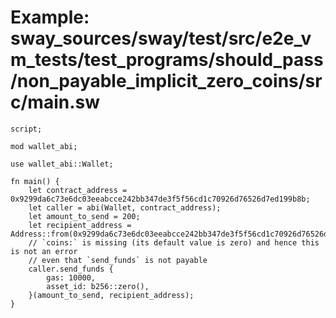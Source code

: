 # Example: sway_sources/sway/test/src/e2e_vm_tests/test_programs/should_pass/non_payable_implicit_zero_coins/src/main.sw

```sway
script;

mod wallet_abi;

use wallet_abi::Wallet;

fn main() {
    let contract_address = 0x9299da6c73e6dc03eeabcce242bb347de3f5f56cd1c70926d76526d7ed199b8b;
    let caller = abi(Wallet, contract_address);
    let amount_to_send = 200;
    let recipient_address = Address::from(0x9299da6c73e6dc03eeabcce242bb347de3f5f56cd1c70926d76526d7ed199b8b);
    // `coins:` is missing (its default value is zero) and hence this is not an error
    // even that `send_funds` is not payable
    caller.send_funds {
        gas: 10000,
        asset_id: b256::zero(),
    }(amount_to_send, recipient_address);
}

```
